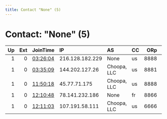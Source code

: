 ```yaml
---
title: Contact "None" (5)
---
```


# Contact: "None" (5)

|   Up |   Ext | JoinTime                                                                                            | IP              | AS          | CC   |   ORp |   Dirp | OS    | Version   | Nickname   |   eFamMembers |
|-----:|------:|:----------------------------------------------------------------------------------------------------|:----------------|:------------|:-----|------:|-------:|:------|:----------|:-----------|--------------:|
|    1 |     0 | [03:26:04](https://metrics.torproject.org/rs.html#details/D0BF3C27A0C0BFDE2E67066F180D87C68CE7F237) | 216.128.182.229 | None        | us   |  8888 |      0 | Linux | 0.4.5.7   | sub1       |             1 |
|    1 |     0 | [03:35:09](https://metrics.torproject.org/rs.html#details/A49702D22EA6118B3E7F1F58AB539A343FE1A31C) | 144.202.127.26  | Choopa, LLC | us   |  8881 |      0 | Linux | 0.4.5.7   | sub2       |             1 |
|    1 |     0 | [11:50:18](https://metrics.torproject.org/rs.html#details/9A1E19177150A1A0C868EAF6A9B2ECD928801968) | 45.77.71.175    | Choopa, LLC | us   |  8888 |      0 | Linux | 0.4.5.7   | sub3       |             1 |
|    1 |     0 | [12:10:48](https://metrics.torproject.org/rs.html#details/2A61EAE8ECDDA6920141B9FAB0FC5082902036F0) | 78.141.232.186  | None        | fr   |  8866 |      0 | Linux | 0.4.5.7   | sub4       |             1 |
|    1 |     0 | [12:11:03](https://metrics.torproject.org/rs.html#details/B8AFAEDB349BF1DAFD05C49EBCDDE57F461C519C) | 107.191.58.111  | Choopa, LLC | us   |  6666 |      0 | Linux | 0.4.5.7   | sub5       |             1 |
